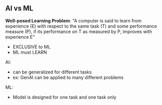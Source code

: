 ## AI vs ML

**Well-posed Learning Problem**: "A computer is said to learn from experience (E) with respect to the same task (T) and some performance measure (P), if its performance on T as measured by P, improves with experience E"
- EXCLUSIVE to ML
- ML must LEARN

AI: 
- can be generalized for different tasks
- ex: GenAI can be applied to many different problems

ML:
- Model is designed for one task and one task only